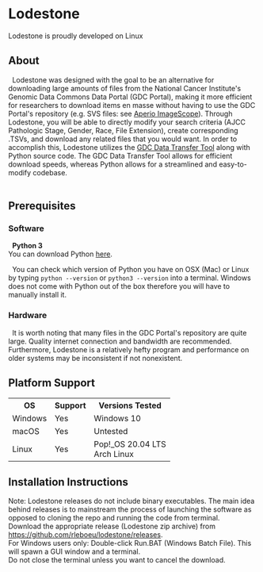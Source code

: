 # Lodestone
Lodestone is proudly developed on Linux
## About
&nbsp;&nbsp;Lodestone was designed with the goal to be an alternative for downloading large amounts of files from the National Cancer Institute's Genomic Data Commons Data Portal (GDC Portal), making it more efficient for researchers to download items en masse without having to use the GDC Portal's repository (e.g. SVS files: see <a href="https://www.leicabiosystems.com/digital-pathology/manage/aperio-imagescope/">Aperio ImageScope</a>). Through Lodestone, you will be able to directly modify your search criteria (AJCC Pathologic Stage, Gender, Race, File Extension), create corresponding .TSVs, and download any related files that you would want. In order to accomplish this, Lodestone utilizes the <a href="https://gdc.cancer.gov/access-data/gdc-data-transfer-tool">GDC Data Transfer Tool</a> along with Python source code. The GDC Data Transfer Tool allows for efficient download speeds, whereas Python allows for a streamlined and easy-to-modify codebase.<br /><br />

## Prerequisites
### Software
&nbsp;&nbsp;<b>Python 3</b> <br/>You can download Python <a href="https://www.python.org/downloads/">here</a>.<br />

&nbsp;&nbsp;You can check which version of Python you have on OSX (Mac) or Linux by typing `python --version` or `python3 --version` into a terminal.
Windows does not come with Python out of the box therefore you will have to manually install it.<br />

### Hardware
&nbsp;&nbsp;It is worth noting that many files in the GDC Portal's repository are quite large. Quality internet connection and bandwidth are recommended. Furthermore, Lodestone is a relatively hefty program and performance on older systems may be inconsistent if not nonexistent.

## Platform Support
<table border = "0">
          <tr>
            <th>OS</th>
            <th>Support</th>
            <th>Versions Tested</th>
         </tr>
         <tr>
           <td>Windows</td>
           <td>Yes</td>
           <td>Windows 10</td>
         </tr>
          <tr>
           <td>macOS</td>
           <td>Yes</td>
           <td>Untested</td>
         </tr>
        <tr>
           <td>Linux</td>
           <td>Yes</td>
           <td>Pop!_OS 20.04 LTS<br />Arch Linux</td>
         </tr>
</table>

## Installation Instructions
Note: Lodestone releases do not include binary executables. The main idea behind releases is to mainstream the process of launching the software as opposed to cloning the repo and running the code from terminal.<br/>
Download the appropriate release (Lodestone zip archive) from https://github.com/rleboeu/lodestone/releases. <br/>
For Windows users only: Double-click Run.BAT (Windows Batch File). This will spawn a GUI window and a terminal. <br/>
Do not close the terminal unless you want to cancel the download.
